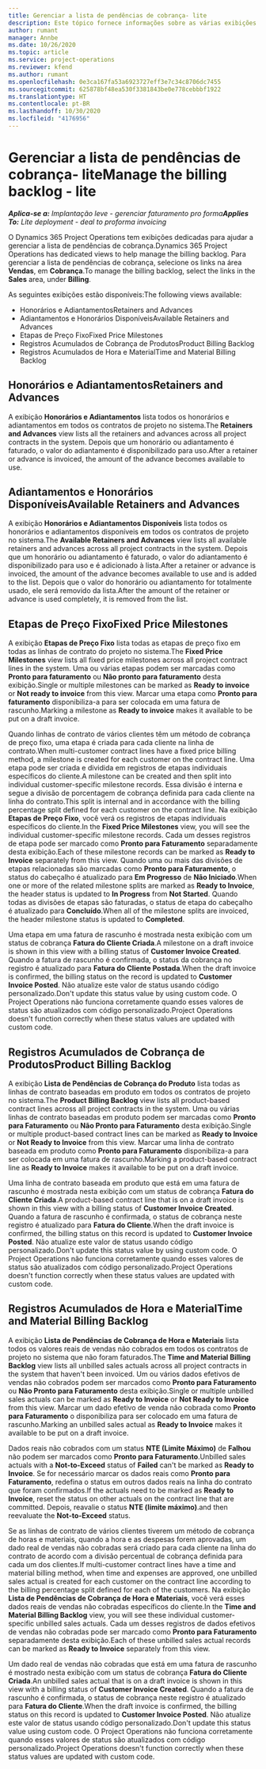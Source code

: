 ```yaml
---
title: Gerenciar a lista de pendências de cobrança- lite
description: Este tópico fornece informações sobre as várias exibições disponíveis para uso ao gerenciar a lista de pendências de cobrança.
author: rumant
manager: Annbe
ms.date: 10/26/2020
ms.topic: article
ms.service: project-operations
ms.reviewer: kfend
ms.author: rumant
ms.openlocfilehash: 0e3ca167fa53a6923727eff3e7c34c8706dc7455
ms.sourcegitcommit: 625878bf48ea530f3381843be0e778cebbbf1922
ms.translationtype: HT
ms.contentlocale: pt-BR
ms.lasthandoff: 10/30/2020
ms.locfileid: "4176956"
---
```

# <a name="manage-the-billing-backlog---lite"></a><span data-ttu-id="d7472-103">Gerenciar a lista de pendências de cobrança- lite</span><span class="sxs-lookup"><span data-stu-id="d7472-103">Manage the billing backlog - lite</span></span>

<span data-ttu-id="d7472-104">_**Aplica-se a:** Implantação leve - gerenciar faturamento pro forma_</span><span class="sxs-lookup"><span data-stu-id="d7472-104">_**Applies To:** Lite deployment - deal to proforma invoicing_</span></span>

<span data-ttu-id="d7472-105">O Dynamics 365 Project Operations tem exibições dedicadas para ajudar a gerenciar a lista de pendências de cobrança.</span><span class="sxs-lookup"><span data-stu-id="d7472-105">Dynamics 365 Project Operations has dedicated views to help manage the billing backlog.</span></span> <span data-ttu-id="d7472-106">Para gerenciar a lista de pendências de cobrança, selecione os links na área **Vendas**, em **Cobrança**.</span><span class="sxs-lookup"><span data-stu-id="d7472-106">To manage the billing backlog, select the links in the **Sales** area, under **Billing**.</span></span> 

<span data-ttu-id="d7472-107">As seguintes exibições estão disponíveis:</span><span class="sxs-lookup"><span data-stu-id="d7472-107">The following views available:</span></span>

- <span data-ttu-id="d7472-108">Honorários e Adiantamentos</span><span class="sxs-lookup"><span data-stu-id="d7472-108">Retainers and Advances</span></span>
- <span data-ttu-id="d7472-109">Adiantamentos e Honorários Disponíveis</span><span class="sxs-lookup"><span data-stu-id="d7472-109">Available Retainers and Advances</span></span>
- <span data-ttu-id="d7472-110">Etapas de Preço Fixo</span><span class="sxs-lookup"><span data-stu-id="d7472-110">Fixed Price Milestones</span></span>
- <span data-ttu-id="d7472-111">Registros Acumulados de Cobrança de Produtos</span><span class="sxs-lookup"><span data-stu-id="d7472-111">Product Billing Backlog</span></span>
- <span data-ttu-id="d7472-112">Registros Acumulados de Hora e Material</span><span class="sxs-lookup"><span data-stu-id="d7472-112">Time and Material Billing Backlog</span></span>

## <a name="retainers-and-advances"></a><span data-ttu-id="d7472-113">Honorários e Adiantamentos</span><span class="sxs-lookup"><span data-stu-id="d7472-113">Retainers and Advances</span></span>

<span data-ttu-id="d7472-114">A exibição **Honorários e Adiantamentos** lista todos os honorários e adiantamentos em todos os contratos de projeto no sistema.</span><span class="sxs-lookup"><span data-stu-id="d7472-114">The **Retainers and Advances** view lists all the retainers and advances across all project contracts in the system.</span></span> <span data-ttu-id="d7472-115">Depois que um honorário ou adiantamento é faturado, o valor do adiantamento é disponibilizado para uso.</span><span class="sxs-lookup"><span data-stu-id="d7472-115">After a retainer or advance is invoiced, the amount of the advance becomes available to use.</span></span>

## <a name="available-retainers-and-advances"></a><span data-ttu-id="d7472-116">Adiantamentos e Honorários Disponíveis</span><span class="sxs-lookup"><span data-stu-id="d7472-116">Available Retainers and Advances</span></span>

<span data-ttu-id="d7472-117">A exibição **Honorários e Adiantamentos Disponíveis** lista todos os honorários e adiantamentos disponíveis em todos os contratos de projeto no sistema.</span><span class="sxs-lookup"><span data-stu-id="d7472-117">The **Available Retainers and Advances** view lists all available retainers and advances across all project contracts in the system.</span></span> <span data-ttu-id="d7472-118">Depois que um honorário ou adiantamento é faturado, o valor do adiantamento é disponibilizado para uso e é adicionado à lista.</span><span class="sxs-lookup"><span data-stu-id="d7472-118">After a retainer or advance is invoiced, the amount of the advance becomes available to use and is added to the list.</span></span> <span data-ttu-id="d7472-119">Depois que o valor do honorário ou adiantamento for totalmente usado, ele será removido da lista.</span><span class="sxs-lookup"><span data-stu-id="d7472-119">After the amount of the retainer or advance is used completely, it is removed from the list.</span></span>

## <a name="fixed-price-milestones"></a><span data-ttu-id="d7472-120">Etapas de Preço Fixo</span><span class="sxs-lookup"><span data-stu-id="d7472-120">Fixed Price Milestones</span></span>

<span data-ttu-id="d7472-121">A exibição **Etapas de Preço Fixo** lista todas as etapas de preço fixo em todas as linhas de contrato do projeto no sistema.</span><span class="sxs-lookup"><span data-stu-id="d7472-121">The **Fixed Price Milestones** view lists all fixed price milestones across all project contract lines in the system.</span></span> <span data-ttu-id="d7472-122">Uma ou várias etapas podem ser marcadas como **Pronto para faturamento** ou **Não pronto para faturamento** desta exibição.</span><span class="sxs-lookup"><span data-stu-id="d7472-122">Single or multiple milestones can be marked as **Ready to invoice** or **Not ready to invoice** from this view.</span></span> <span data-ttu-id="d7472-123">Marcar uma etapa como **Pronto para faturamento** disponibiliza-a para ser colocada em uma fatura de rascunho.</span><span class="sxs-lookup"><span data-stu-id="d7472-123">Marking a milestone as **Ready to invoice** makes it available to be put on a draft invoice.</span></span>

<span data-ttu-id="d7472-124">Quando linhas de contrato de vários clientes têm um método de cobrança de preço fixo, uma etapa é criada para cada cliente na linha de contrato.</span><span class="sxs-lookup"><span data-stu-id="d7472-124">When multi-customer contract lines have a fixed price billing method, a milestone is created for each customer on the contract line.</span></span> <span data-ttu-id="d7472-125">Uma etapa pode ser criada e dividida em registros de etapas individuais específicos do cliente.</span><span class="sxs-lookup"><span data-stu-id="d7472-125">A milestone can be created and then split into individual customer-specific milestone records.</span></span> <span data-ttu-id="d7472-126">Essa divisão é interna e segue a divisão de porcentagem de cobrança definida para cada cliente na linha do contrato.</span><span class="sxs-lookup"><span data-stu-id="d7472-126">This split is internal and in accordance with the billing percentage split defined for each customer on the contract line.</span></span> <span data-ttu-id="d7472-127">Na exibição **Etapas de Preço Fixo**, você verá os registros de etapas individuais específicos do cliente.</span><span class="sxs-lookup"><span data-stu-id="d7472-127">In the **Fixed Price Milestones** view, you will see the individual customer-specific milestone records.</span></span> <span data-ttu-id="d7472-128">Cada um desses registros de etapa pode ser marcado como **Pronto para Faturamento** separadamente desta exibição.</span><span class="sxs-lookup"><span data-stu-id="d7472-128">Each of these milestone records can be marked as **Ready to Invoice** separately from this view.</span></span> <span data-ttu-id="d7472-129">Quando uma ou mais das divisões de etapas relacionadas são marcadas como **Pronto para Faturamento**, o status do cabeçalho é atualizado para **Em Progresso** de **Não Iniciado**.</span><span class="sxs-lookup"><span data-stu-id="d7472-129">When one or more of the related milestone splits are marked as **Ready to Invoice**, the header status is updated to **In Progress** from **Not Started**.</span></span> <span data-ttu-id="d7472-130">Quando todas as divisões de etapas são faturadas, o status de etapa do cabeçalho é atualizado para **Concluído**.</span><span class="sxs-lookup"><span data-stu-id="d7472-130">When all of the milestone splits are invoiced, the header milestone status is updated to **Completed**.</span></span>

<span data-ttu-id="d7472-131">Uma etapa em uma fatura de rascunho é mostrada nesta exibição com um status de cobrança **Fatura do Cliente Criada**.</span><span class="sxs-lookup"><span data-stu-id="d7472-131">A milestone on a draft invoice is shown in this view with a billing status of **Customer Invoice Created**.</span></span> <span data-ttu-id="d7472-132">Quando a fatura de rascunho é confirmada, o status da cobrança no registro é atualizado para **Fatura do Cliente Postada**.</span><span class="sxs-lookup"><span data-stu-id="d7472-132">When the draft invoice is confirmed, the billing status on the record is updated to **Customer Invoice Posted**.</span></span> <span data-ttu-id="d7472-133">Não atualize este valor de status usando código personalizado.</span><span class="sxs-lookup"><span data-stu-id="d7472-133">Don't update this status value by using custom code.</span></span> <span data-ttu-id="d7472-134">O Project Operations não funciona corretamente quando esses valores de status são atualizados com código personalizado.</span><span class="sxs-lookup"><span data-stu-id="d7472-134">Project Operations doesn't function correctly when these status values are updated with custom code.</span></span>

## <a name="product-billing-backlog"></a><span data-ttu-id="d7472-135">Registros Acumulados de Cobrança de Produtos</span><span class="sxs-lookup"><span data-stu-id="d7472-135">Product Billing Backlog</span></span>

<span data-ttu-id="d7472-136">A exibição **Lista de Pendências de Cobrança do Produto** lista todas as linhas de contrato baseadas em produto em todos os contratos de projeto no sistema.</span><span class="sxs-lookup"><span data-stu-id="d7472-136">The **Product Billing Backlog** view lists all product-based contract lines across all project contracts in the system.</span></span> <span data-ttu-id="d7472-137">Uma ou várias linhas de contrato baseadas em produto podem ser marcadas como **Pronto para Faturamento** ou **Não Pronto para Faturamento** desta exibição.</span><span class="sxs-lookup"><span data-stu-id="d7472-137">Single or multiple product-based contract lines can be marked as **Ready to Invoice** or **Not Ready to Invoice** from this view.</span></span> <span data-ttu-id="d7472-138">Marcar uma linha de contrato baseada em produto como **Pronto para Faturamento** disponibiliza-a para ser colocada em uma fatura de rascunho.</span><span class="sxs-lookup"><span data-stu-id="d7472-138">Marking a product-based contract line as **Ready to Invoice** makes it available to be put on a draft invoice.</span></span>

<span data-ttu-id="d7472-139">Uma linha de contrato baseada em produto que está em uma fatura de rascunho é mostrada nesta exibição com um status de cobrança **Fatura do Cliente Criada**.</span><span class="sxs-lookup"><span data-stu-id="d7472-139">A product-based contract line that is on a draft invoice is shown in this view with a billing status of **Customer Invoice Created**.</span></span> <span data-ttu-id="d7472-140">Quando a fatura de rascunho é confirmada, o status de cobrança neste registro é atualizado para **Fatura do Cliente**.</span><span class="sxs-lookup"><span data-stu-id="d7472-140">When the draft invoice is confirmed, the billing status on this record is updated to **Customer Invoice Posted**.</span></span> <span data-ttu-id="d7472-141">Não atualize este valor de status usando código personalizado.</span><span class="sxs-lookup"><span data-stu-id="d7472-141">Don't update this status value by using custom code.</span></span> <span data-ttu-id="d7472-142">O Project Operations não funciona corretamente quando esses valores de status são atualizados com código personalizado.</span><span class="sxs-lookup"><span data-stu-id="d7472-142">Project Operations doesn't function correctly when these status values are updated with custom code.</span></span>

## <a name="time-and-material-billing-backlog"></a><span data-ttu-id="d7472-143">Registros Acumulados de Hora e Material</span><span class="sxs-lookup"><span data-stu-id="d7472-143">Time and Material Billing Backlog</span></span>

<span data-ttu-id="d7472-144">A exibição **Lista de Pendências de Cobrança de Hora e Materiais** lista todos os valores reais de vendas não cobrados em todos os contratos de projeto no sistema que não foram faturados.</span><span class="sxs-lookup"><span data-stu-id="d7472-144">The **Time and Material Billing Backlog** view lists all unbilled sales actuals across all project contracts in the system that haven't been invoiced.</span></span> <span data-ttu-id="d7472-145">Um ou vários dados efetivos de vendas não cobrados podem ser marcados como **Pronto para Faturamento** ou **Não Pronto para Faturamento** desta exibição.</span><span class="sxs-lookup"><span data-stu-id="d7472-145">Single or multiple unbilled sales actuals can be marked as **Ready to Invoice** or **Not Ready to Invoice** from this view.</span></span> <span data-ttu-id="d7472-146">Marcar um dado efetivo de venda não cobrada como **Pronto para Faturamento** o disponibiliza para ser colocado em uma fatura de rascunho.</span><span class="sxs-lookup"><span data-stu-id="d7472-146">Marking an unbilled sales actual as **Ready to Invoice** makes it available to be put on a draft invoice.</span></span>

<span data-ttu-id="d7472-147">Dados reais não cobrados com um status **NTE (Limite Máximo)** de **Falhou** não podem ser marcados como **Pronto para Faturamento**.</span><span class="sxs-lookup"><span data-stu-id="d7472-147">Unbilled sales actuals with a **Not-to-Exceed** status of **Failed** can't be marked as **Ready to Invoice**.</span></span> <span data-ttu-id="d7472-148">Se for necessário marcar os dados reais como **Pronto para Faturamento**, redefina o status em outros dados reais na linha do contrato que foram confirmados.</span><span class="sxs-lookup"><span data-stu-id="d7472-148">If the actuals need to be marked as **Ready to Invoice**, reset the status on other actuals on the contract line that are committed.</span></span> <span data-ttu-id="d7472-149">Depois, reavalie o status **NTE (limite máximo)**.</span><span class="sxs-lookup"><span data-stu-id="d7472-149">and then reevaluate the **Not-to-Exceed** status.</span></span>

<span data-ttu-id="d7472-150">Se as linhas de contrato de vários clientes tiverem um método de cobrança de horas e materiais, quando a hora e as despesas forem aprovadas, um dado real de vendas não cobradas será criado para cada cliente na linha do contrato de acordo com a divisão percentual de cobrança definida para cada um dos clientes.</span><span class="sxs-lookup"><span data-stu-id="d7472-150">If multi-customer contract lines have a time and material billing method, when time and expenses are approved, one unbilled sales actual is created for each customer on the contract line according to the billing percentage split defined for each of the customers.</span></span> <span data-ttu-id="d7472-151">Na exibição **Lista de Pendências de Cobrança de Hora e Materiais**, você verá esses dados reais de vendas não cobradas específicos do cliente.</span><span class="sxs-lookup"><span data-stu-id="d7472-151">In the **Time and Material Billing Backlog** view, you will see these individual customer-specific unbilled sales actuals.</span></span> <span data-ttu-id="d7472-152">Cada um desses registros de dados efetivos de vendas não cobradas pode ser marcado como **Pronto para Faturamento** separadamente desta exibição.</span><span class="sxs-lookup"><span data-stu-id="d7472-152">Each of these unbilled sales actual records can be marked as **Ready to Invoice** separately from this view.</span></span>

<span data-ttu-id="d7472-153">Um dado real de vendas não cobradas que está em uma fatura de rascunho é mostrado nesta exibição com um status de cobrança **Fatura do Cliente Criada**.</span><span class="sxs-lookup"><span data-stu-id="d7472-153">An unbilled sales actual that is on a draft invoice is shown in this view with a billing status of **Customer Invoice Created**.</span></span> <span data-ttu-id="d7472-154">Quando a fatura de rascunho é confirmada, o status de cobrança neste registro é atualizado para **Fatura do Cliente**.</span><span class="sxs-lookup"><span data-stu-id="d7472-154">When the draft invoice is confirmed, the billing status on this record is updated to **Customer Invoice Posted**.</span></span> <span data-ttu-id="d7472-155">Não atualize este valor de status usando código personalizado.</span><span class="sxs-lookup"><span data-stu-id="d7472-155">Don't update this status value using custom code.</span></span> <span data-ttu-id="d7472-156">O Project Operations não funciona corretamente quando esses valores de status são atualizados com código personalizado.</span><span class="sxs-lookup"><span data-stu-id="d7472-156">Project Operations doesn't function correctly when these status values are updated with custom code.</span></span>
